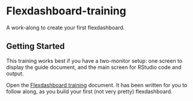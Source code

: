 # Flexdashboard-training

A work-along to create your first flexdashboard.

## Getting Started

This training works best if you have a two-monitor setup: one screen to display the guide document, and the main screen for RStudio code and output.

Open the [Flexdashboard training](https://github.com/sallyt-nhs/Flexdashboard-training/blob/main/flexdashboard-training.html) document. It has been written for you to follow along, as you build your first (not very pretty) flexdashboard.
